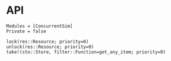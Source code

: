 # API

```@autodocs
Modules = [ConcurrentSim]
Private = false
```

```@docs
lock(res::Resource; priority=0)
unlock(res::Resource; priority=0)
take!(sto::Store, filter::Function=get_any_item; priority=0)
```